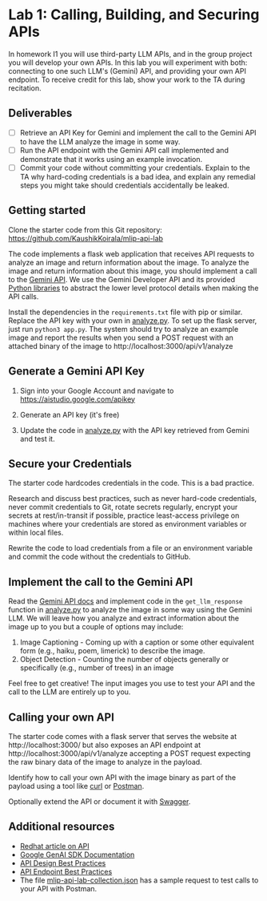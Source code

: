 # Lab 1: Calling, Building, and Securing APIs
In homework I1 you will use third-party LLM APIs, and in the group project you will develop your own APIs. In this lab you will experiment with both: connecting to one such LLM's (Gemini) API, and providing your own API endpoint. 
To receive credit for this lab, show your work to the TA during recitation.

## Deliverables
- [ ] Retrieve an API Key for Gemini and implement the call to the Gemini API to have the LLM analyze the image in some way. 
- [ ] Run the API endpoint with the Gemini API call implemented and demonstrate that it works using an example invocation.
- [ ] Commit your code without committing your credentials. Explain to the TA why hard-coding credentials is a bad idea, and explain any remedial steps you might take should credentials accidentally be leaked. 

## Getting started
Clone the starter code from this Git repository: https://github.com/KaushikKoirala/mlip-api-lab

The code implements a flask web application that receives API requests to analyze an image and return information about the image. To analyze the image and return information about this image, you should implement a call to the [Gemini API](https://ai.google.dev/gemini-api/docs). We use the Gemini Developer API and its provided [Python libraries](https://pypi.org/project/google-genai/) to abstract the lower level protocol details when making the API calls. 

Install the dependencies in the `requirements.txt` file with pip or similar. Replace the API key with your own in [analyze.py](./analyze.py). To set up the flask server, just run `python3 app.py`. The system should try to analyze an example image and report the results when you send a POST request with an attached binary of the image to http://localhost:3000/api/v1/analyze

## Generate a Gemini API Key
1. Sign into your Google Account and navigate to https://aistudio.google.com/apikey

2. Generate an API key (it's free)

3. Update the code in [analyze.py](./analyze.py) with the API key retrieved from Gemini and test it.

## Secure your Credentials
The starter code hardcodes credentials in the code. This is a bad practice. 

Research and discuss best practices, such as never hard-code credentials, never commit credentials to Git, rotate secrets regularly, encrypt your secrets at rest/in-transit if possible, practice least-access privilege on machines where your credentials are stored as environment variables or within local files.

Rewrite the code to load credentials from a file or an environment variable and commit the code without the credentials to GitHub.

## Implement the call to the Gemini API
Read the [Gemini API docs](https://ai.google.dev/gemini-api/docs/text-generation) and implement code in the `get_llm_response` function in [analyze.py](./analyze.py) to analyze the image in some way using the Gemini LLM. We will leave how you analyze and extract information about the image up to you but a couple of  options may include: 

1. Image Captioning - Coming up with a caption or some other equivalent form (e.g., haiku, poem, limerick) to describe the image.
2. Object Detection - Counting the number of objects generally or specifically (e.g., number of trees) in an image

Feel free to get creative! The input images you use to test your API and the call to the LLM are entirely up to you.

## Calling your own API
The starter code comes with a flask server that serves the website at http://localhost:3000/ but also exposes an API endpoint at http://localhost:3000/api/v1/analyze accepting a POST request expecting the raw binary data of the image to analyze in the payload.

Identify how to call your own API with the image binary as part of the payload using a tool like [curl](https://curl.se/docs/manpage.html#--data-binary) or [Postman](https://learning.postman.com/docs/sending-requests/create-requests/parameters/#binary-data).

Optionally extend the API or document it with [Swagger](https://swagger.io).

## Additional resources 
- [Redhat article on API](https://www.redhat.com/en/topics/api/what-are-application-programming-interfaces)
- [Google GenAI SDK Documentation](https://googleapis.github.io/python-genai/)
- [API Design Best Practices](https://blog.stoplight.io/crud-api-design?_ga=2.223919515.1813989671.1674077556-1488117179.1674077556)
- [API Endpoint Best Practices](https://www.telerik.com/blogs/7-tips-building-good-web-api)
- The file [mlip-api-lab-collection.json](./mlip-api-lab-collection.json) has a sample request to test calls to your API with Postman.
